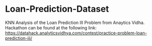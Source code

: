 # Loan-Prediction-Dataset
KNN Analysis of the Loan Prediction III Problem from Anaytics Vidha. Hackathon can be found at the following link: https://datahack.analyticsvidhya.com/contest/practice-problem-loan-prediction-iii/
